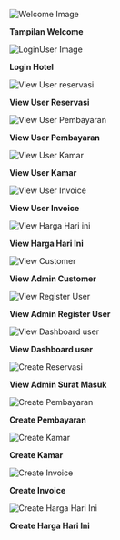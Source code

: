 ![Welcome Image](https://github.com/punab26/AlpikasiPemesananHotel/blob/main/resources/views/SS%20PBKK/welcomeHotel.jpg?raw=true)
<p><b>Tampilan Welcome</b></p>

![LoginUser Image](https://github.com/punab26/AlpikasiPemesananHotel/blob/main/resources/views/SS%20PBKK/LoginHotel.jpg?raw=true)
<p><b>Login Hotel</b></p>

![View User reservasi](https://github.com/punab26/AlpikasiPemesananHotel/blob/main/resources/views/SS%20PBKK/ViewReservasi.jpg?raw=true)
<p><b>View User Reservasi</b></p>

![View User Pembayaran](https://github.com/punab26/AlpikasiPemesananHotel/blob/main/resources/views/SS%20PBKK/ViewPembayaran.jpg?raw=true)
<p><b>View User Pembayaran</b></p>

![View User Kamar ](https://github.com/punab26/AlpikasiPemesananHotel/blob/main/resources/views/SS%20PBKK/ViewKamar.jpg?raw=true)
<p><b>View User Kamar</b></p>

![View User Invoice](https://github.com/punab26/AlpikasiPemesananHotel/blob/main/resources/views/SS%20PBKK/ViewInvoice.jpg?raw=true)
<p><b>View User Invoice</b></p>

![View Harga Hari ini](https://github.com/punab26/AlpikasiPemesananHotel/blob/main/resources/views/SS%20PBKK/ViewHaragHariIni.jpg?raw=true)
<p><b>View Harga Hari Ini</b></p>

![View Customer](https://github.com/punab26/AlpikasiPemesananHotel/blob/main/resources/views/SS%20PBKK/ViewCustomer.jpg?raw=true)
<p><b>View Admin Customer</b></p>

![View Register User](https://github.com/punab26/AlpikasiPemesananHotel/blob/main/resources/views/SS%20PBKK/RegisterHotel.jpg?raw=true)
<p><b>View Admin Register User</b></p>

![View Dashboard user](https://github.com/punab26/AlpikasiPemesananHotel/blob/main/resources/views/SS%20PBKK/DashboardHotel.jpg?raw=true)
<p><b>View Dashboard user</b></p>

![Create Reservasi](https://github.com/punab26/AlpikasiPemesananHotel/blob/main/resources/views/SS%20PBKK/CreateReservasi.jpg?raw=true)
<p><b>View Admin Surat Masuk</b></p>

![Create Pembayaran](https://github.com/punab26/AlpikasiPemesananHotel/blob/main/resources/views/SS%20PBKK/CreatePembayaran.jpg?raw=true)
<p><b>Create Pembayaran</b></p>

![Create Kamar](https://github.com/punab26/AlpikasiPemesananHotel/blob/main/resources/views/SS%20PBKK/CreateKamar.jpg?raw=true)
<p><b>Create Kamar</b></p>

![Create Invoice](https://github.com/punab26/AlpikasiPemesananHotel/blob/main/resources/views/SS%20PBKK/CreateInvoice.jpg?raw=true)
<p><b>Create Invoice</b></p>

![Create Harga Hari Ini](https://github.com/punab26/AlpikasiPemesananHotel/blob/main/resources/views/SS%20PBKK/CreateHargaHariIni.jpg?raw=true)
<p><b>Create Harga Hari Ini</b></p>
